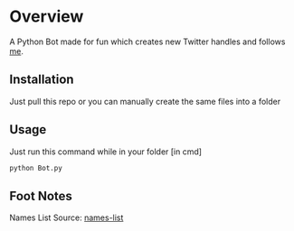 # Overview

A Python Bot made for fun which creates new Twitter handles and follows [me](https://twitter.com/_pratikpakhale).

## Installation

Just pull this repo or you can manually create the same files into a folder

## Usage

Just run this command while in your folder [in cmd]
```bash
python Bot.py
```

## Foot Notes

Names List Source: [names-list](https://github.com/dominictarr/random-name/blob/master/first-names.txt)
